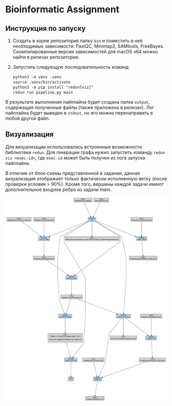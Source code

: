 # Bioinformatic Assignment

## Инструкция по запуску

1. Создать в корне репозитория папку `bin` и поместить в неё необходимые зависимости: FastQC, Minimap2, SAMtools, FreeBayes. Скомпилированные версии зависимостей для macOS x64 можно найти в релизах репозитория.

2. Запустить следующую последовательность команд:
   ```shell
   python3 -m venv .venv
   source .venv/bin/activate
   python3 -m pip install "redun[viz]"
   redun run pipeline.py main
   ```
В результате выполнения пайплайна будет создана папка `output`, содержащая полученные файлы (также приложена в релизах). Лог пайплайна будет выведен в `stdout`, но его можно перенаправить в любой другой файл.

## Визуализация

Для визуализации использовались встроенные возможности библиотеки `redun`. Для генерации графа нужно запустить команду `redun viz <exec-id>`, где `exec-id` может быть получен из лога запуска пайплайна.

В отличие от блок-схемы представленной в задании, данная визуализация отображает только фактически исполненную ветку (после проверки условия > 90%). Кроме того, вершины каждой задачи имеют дополнительное входное ребро из задачи main.

![Graph](./graph.png)